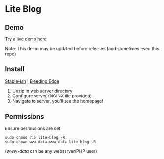 # Lite Blog

## Demo
Try a live demo [here](https://lite-blog.timothyclark.co.uk)

Note: This demo may be updated before releases (and sometimes even this repo)

## Install
[Stable-ish](https://github.com/TheCoolBlackCat/lite-blog/releases) | 
[Bleeding Edge](https://github.com/TheCoolBlackCat/lite-blog.git)

1. Unzip in web server directory
2. Configure server (NGINX file provided)
3. Navigate to server, you'll see the homepage!

## Permissions
Ensure permissions are set
```
sudo chmod 775 lite-blog -R
sudo chown www-data:www-data lite-blog -R
```
(*www-data* can be any webserver/PHP user)
